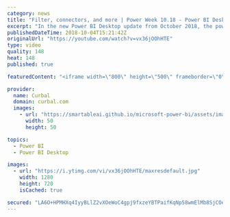 ```yaml
---
category: news
title: "Filter, connectors, and more | Power Week 10.18 - Power BI Desktop Update October."
excerpt: "In the new Power BI Desktop update from October 2018, the power bi team introduced new features for reporting and made other improvements. We cover them here!  Here’s the complete list of October updates covered in this video: Reporting • Search in filter cards • Improved accessible authoring experiences"
publishedDateTime: 2018-10-04T15:21:42Z
originalUrl: "https://youtube.com/watch?v=vx36jOOhHTE"
type: video
quality: 148
heat: 148
published: true

featuredContent: "<iframe width=\"800\" height=\"500\" frameborder=\"0\" src=\"https://www.youtube.com/embed/vx36jOOhHTE\" allow=\"accelerometer; autoplay; encrypted-media; gyroscope; picture-in-picture\" allowfullscreen></iframe>"

provider:
  name: Curbal
  domain: curbal.com
  images:
    - url: "https://smartableai.github.io/microsoft-power-bi/assets/images/organizations/curbal.com-50x50.jpg"
      width: 50
      height: 50

topics:
  - Power BI
  - Power BI Desktop

images:
  - url: "https://i.ytimg.com/vi/vx36jOOhHTE/maxresdefault.jpg"
    width: 1280
    height: 720
    isCached: true

secured: "LA6O+HPMHXq4IyyBLlZ2vXOeWoC4gpj9fxzeYBTPaifKqNp58wmElMb8SjCOeqhq/25UQV3FtChkkTFdimmCoWGzkA5Ai1vbP1ZfGFnGqh0D8F64lu7tCSdxDoP4t328aXI9t27AO3GaVW69XJqhELvm+hbo4nG7F9kuHQ0MUCIR3WE3ZQLSDiZsnxyMD0YzwdSRtEQ8et+gL312PvLsZjJw9PKamxrqqOFzeQBAxA0G5GyqvH9VpCjCqE3ZcLs30mdUwnu1tl3fn3OgdW02F2mNrUhwlyR7OgWxOC1NfsJhp+fl9ONhscWVB1EjdfCWueSZ8Zu1n4Rfip2dQ2AI4TpvE11Wpy/yTGm07DG0XlHn47Epli/8jqFWyatKq1vK0/m3hr3k8pL7zx8PuZX9MS135np4soFI52QsaG+9wl8=;QwuD4l5mKhRZ0wExFUfCUQ=="
---
```


